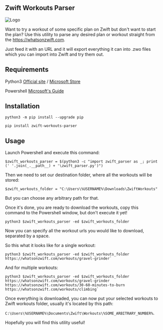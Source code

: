 Zwift Workouts Parser 
---------------------
![Logo](https://github.com/alexshpunt/zwift_workouts_parser/blob/main/.github/logo.jpg?raw=true)

Want to try a workout of some specific plan on Zwift but don't want to start the plan? Use this utility to parse any desired plan or workout straight from the https://whatsonzwift.com. 

Just feed it with an URL and it will export everything it can into .zwo files which you can import into Zwift and try them out. 

Requirements
------------
Python3 [Official site](https://www.python.org/downloads/windows/) / [Microsoft Store](https://apps.microsoft.com/detail/9PJPW5LDXLZ5?hl=en-US&gl=US) 

Powershell [Microsoft's Guide](https://learn.microsoft.com/en-us/powershell/scripting/install/installing-powershell-on-windows?view=powershell-7.4)


Installation
------------
```
python3 -m pip install --upgrade pip
```

```
pip install zwift-workouts-parser
```

Usage 
------------
Launch Powershell and execute this command: 

```
$zwift_workouts_parser = $(python3 -c "import zwift_parser as _; print (' '.join(_.__path__) + '\zwift_parser.py')")
```

Then we need to set our destination folder, where all the workouts will be stored: 

```
$zwift_workouts_folder = "C:\Users\%USERNAME%\Downloads\ZwiftWorkouts"
```

But you can choose any arbitrary path for that. 

Once it's done, you are ready to download the workouts, copy this command to the Powershell window, but don't execute it yet!

```
python3 $zwift_workouts_parser -ed $zwift_workouts_folder
```

Now you can specify all the workout urls you would like to download, separated by a space. 

So this what it looks like for a single workout: 

```
python3 $zwift_workouts_parser -ed $zwift_workouts_folder https://whatsonzwift.com/workouts/gravel-grinder`
```

And for multiple workouts: 

```
python3 $zwift_workouts_parser -ed $zwift_workouts_folder https://whatsonzwift.com/workouts/gravel-grinder https://whatsonzwift.com/workouts/30-60-minutes-to-burn https://whatsonzwift.com/workouts/climbing`
```

Once everything is downloaded, you can now put your selected workouts to Zwift workouts folder, usually it's located by this path:

`C:\Users\%USERNAME%\Documents\Zwift\Workouts\%SOME_ARBITRARY_NUMBER%`.

Hopefully you will find this utility useful! 

